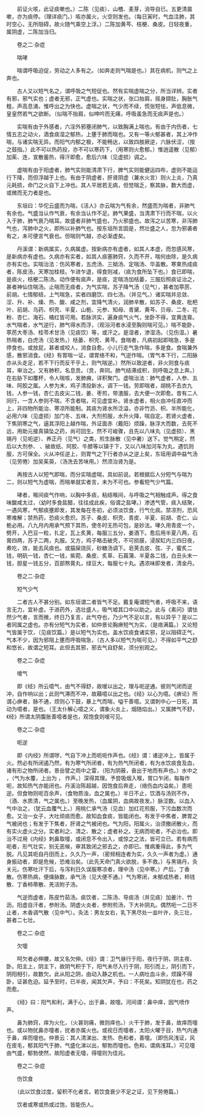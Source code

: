 <!-- { "loadSidebar": true } -->
　　前证火咳，此证痰嗽也。）二陈（见痰）、山楂、麦芽，消导自已。五更清晨嗽，亦为痰停。（理详痰门。）咳亦属火，火空则发也。（每日寅时，气血注肺，其时空心，无所阻碍，故火随气乘空上浮。）二陈加黄芩、桔梗、桑皮。日轻夜重，属阴虚，二陈加当归。

　　卷之二·杂症

　　喘哮

　　喘谓呼吸迫促，劳动之人多有之。（如奔走则气喘是也。）其在病机，则气之上奔也。

　　古人又以短气名之，谓呼吸之气短促也。然有实喘虚喘之分，所当详辨。实者有邪，邪气实也；虚者无邪，正气虚也。实喘之状，张口抬肩，摇身撷肚，胸胀气粗，声高息涌，惟呼出之为快也。虚喘之状，气少而不续，慌张短怯，声低息微，皇皇然若气之欲断。（似喘不抬肩，似呻吟而无痛，呼吸虽急而无痰声是也。）

　　实喘有由于外感者，六淫外邪壅闭肺气，以致胸满上喘也。有由于内伤者，七情五志之动火，酒食痰湿之郁热，上壅于肺而喘也。又有一等火郁甚者，其上冲作喘，与诸实喘无异。而阳气内郁之极，不能畅达，以致四肢厥逆，六脉伏涩，（按之鼓指。）此不可以热药投，亦不可以寒药下，（用寒则火愈郁。）惟逍遥散（见郁）加茱、连，宣散蓄热，得汗即愈，愈后六味（见虚损）调之。

　　虚喘有由于阳虚者，肺气实则能清肃下行，脾气实则能健运四布，虚则不能运行下降，而但浮越于上也。有由于阴虚者，肝肾阴虚（兼水火言）则火上炎，乃真元耗损，命门之火自下上冲也。其人平居若无病，但觉喘乏，察其脉，数大而虚，或微而无力者是也。

　　东垣曰：华佗云盛而为喘，《活人》亦云喘为气有余，然盛而为喘者，非肺气有余也。气盛当认作气衰，有余当认作不足。肺气果盛，当清肃下行而不喘，以火入于肺，肺气衰乃喘耳。故盛者非肺气盛也，乃火邪盛也。故泻之以苦寒，非泻肺气也，泻肺中之火，即所以补肺气也。按东垣所言固是，然壮盛之人，忽为邪袭者有之，未可便言气衰也。但喘则气越，亦必渐虚矣。

　　丹溪谓：新病属实，久病属虚。按新病亦有虚者，如其人本虚，而忽感风寒，是新病亦有虚也。久病亦有实者，如其人痰塞肺窍，久而不开，喘何由除，是久病亦有实也。实喘治法：伤风寒者，五虎汤、三拗汤、定喘汤、华盖散。寒束热成痰者，陈皮汤，天寒加桂枝。乍进乍退，得食则减，（痰为食所坠下也。）食已即喘，是痰火，桔梗二陈汤。动作便有痰声，是痰，定喘汤加栝蒌，三服后照痰证治之，甚者神仙住喘汤。止喘而无痰者，为气实喘，苏子降气汤（见气），甚者加葶苈、前胡。七情郁结，上气喘急，实者四磨饮、四七汤。（并见气。）诸实喘并忌敛、涩、升、补、燥、热、酸、咸之剂，宜降气清火，润肺辛散，如苏子、桑皮、枇杷叶、前胡、乌药、枳壳、半夏、山栀、元参、知母、青黛、黄芩、贝母、二冬、花粉、杏仁、海石、橘红皆可用。若脉洪实，遍身痰气火气，坐卧不得，宜黄连膏。水气喘者，水气逆行，肺气得水而浮，（观浴河者水浸至胸则喘可见。）喘不能卧，葶苈大枣汤、桂苓术甘汤（见痰饮）等，或汗之。是湿者，渗湿汤。（见伤湿。）暑热喘者，白虎汤（见发热，）栝蒌、枳壳、黄芩。食喘者，凡病初起即喘急，多是停食也。或放屁，甚者或咬人，消食自愈。小儿行走气急作喘，多是食。食喘兼外感，散邪消食。《经》有胃喘一证，谓胃络不和，气逆作喘。（胃气本下行，二阳脉亦从头走足，若不下行而反干乎上，则气喘逆。）然所以致逆者，非火则食与痰耳，审治之。又有肺积，名息贲。（贲，奔同。肺气结滞成积，则呼吸之息上奔。）在右胁下如覆杯，令人喘咳，发肺痈，详积聚门。虚喘治法：肺气虚者，人参、五味、阿胶之属。人参为末，鸡子清投新水，调下一钱。劳即喘者，胡桃不去衣九钱，人参一钱，杏仁去皮尖二钱，姜、枣煎，带渣服，去大便一次即愈。昔有二人同行，一含人参则不喘，不含者喘，可见虚宜补。肾水虚者，相火由冲任直冲而上，非四物所能治、寒凉所能制。其痰为肾水所泛溢，亦非竹沥、枳、半所能化，必用六味（见虚损）加门冬、五味，大剂煎服，水升火降，喘自定。若肾火虚者，下焦阴寒之气，逼其浮阳上越作喘，外证面赤（戴阳）烦躁，脉浮大而数，去死不远，用助元接真镇坠之药，尚可回生。然不可峻骤，且先以八味丸（见虚损）、黑锡丹（见呃逆）、养正丹（见气）之类，煎生脉散（见中暑）送下。觉气稍定，然后以大剂参、 、破故纸、阿胶、牛膝等以镇于下，又以八味加河车为丸，遇饥则服，方可保全。火从冲任逆上，则胃气之下行者亦从之逆上矣，东垣用调中益气汤（见劳倦）加吴茱萸，（汤洗去苦味用。）然须治肾为是。

　　再按古人以短气即喘，而分实喘虚喘，具如前说。若根据后人分短气与喘为二，则以短气为虚喘，而喘单就实者言，未为不可也。参看短气少气篇。

　　哮者，喉间痰气作响，以胸中多痰，粘结喉间，与呼吸之气相触成声。得之食味酸咸太过，（幼时多食盐醋，往往成此疾，俗谓之盐哮。）渗透气管，痰入结聚，一遇风寒，气郁痰壅即发，其发每在冬初，必须淡饮食，行气化痰。禁凉剂，恐风寒难解；禁热药，恐痰火愈炽。苏子、桑皮、枳壳、青皮、半夏、前胡、杏仁、山栀必用。八九月内用承气预下其热，使冬时无热可包，是妙法。哮久用青皮一个，劈开，入巴豆一粒，扎定，瓦上炙黄，每服三五分，姜酒下。愈后用半夏八两，石膏四两，苏子二两，丸服。又方，鸡子略击破壳，不可损膜，浸尿缸内三四日夜，煮吃，效，能去风痰也。或猫屎烧灰，砂糖汤调下。皂荚去皮、弦、子，蜜炙二钱，明矾一钱，杏仁一钱，紫菀、桑皮、炙草、石菖蒲、半夏各二钱，白丑头末一钱，胆星一钱五分，百部熬膏丸，绿豆大，每服七十丸。遇浓味即发者，清金丹。

　　卷之二·杂症

　　短气少气

　　二者古人不甚分别。如东垣谓二者皆气不足。戴复庵谓短气者，呼吸不来，语言无力，宜补虚。于进药外，选壮盛人，吸气嘘其口中以助之。此与《素问》谓怯然少气者，言而微，终日乃复言，此气夺也，乃少气不足以言，有以异乎？是以二者同属之虚也。亦有分短气为实者，如仲景论胸痹短气为实，（是痞满篇。）又论短气皆属于饮，（见痰饮篇。）是以短气为实也。盖水饮痰食诸实邪，足以阻碍正气，气本不少，因为邪阻上壅而呼吸喘急，（古人多以短气为喘可见。）不得如平气之舒和悠长，故谓之短耳。此但去其邪，邪去气自舒矣，须分别观之。

　　卷之二·杂症

　　嗳气

　　即《经》所云噫气，由气不得舒，故嗳以出之，理与呃逆通。彼则气闭而逆冲，自作响以出；此则气滞而不冲，故藉噫以出之也。《经》以心为噫。《痹论》所谓心痹者，脉不通，烦则心下鼓，暴上气而喘，嗌干善噫。又谓刺中心一日死，其动为噫者，是也。（王太仆解心噫之义，谓象火炎上，烟随焰出。）又属脾气不舒，《经》所谓太阴腹胀善噫者是也，观饱食则嗳可见。

　　卷之二·杂症

　　呃逆

　　即《内经》所谓哕，气自下冲上而呃呃作声也。《经》谓：诸逆冲上，皆属于火。然必有所闭遏乃然，有为寒气所闭者，有为热气所闭者，有为水饮痰食及血，诸有形之物所闭者。景岳譬之雨中之雷，（阳为阴蔽，奋出于地而有声也。）水中之 ，（气为水覆，上出为 ， 作声。）深得其理。予尝吸烟入喉，胃口乍闭，每每作呃，故知热气亦能闭也。丹溪治陈超越，因饱食后奔走，（络伤血内溢矣。）患呃逆。但食物则呃百余声，（食物质浊，血之属也。）半日不止，饮酒与汤则不作，（酒、水质清，气之属也。）至晚发热，（血属阴，血病故夜发。）脉涩数。以血入气中治之，（犹云血覆气上。）用桃仁承气汤（见血）加红花煎服，下污血数次而愈。又治一女子，大吐顽痰而愈。故知血食痰，皆能闭也。有发于中焦者，脾胃之气被闭也；有发于下焦者，肝肾之气被闭也。气为阳，阳属火，治须撤闭散火，而有实火虚火之分。实者利之、清之、散之；虚者补之。无病而呃者，不必治也。即治不过用《内经》刺鼻取嚏，或闭息不令出入，或惊之之法，皆可立已。若有病而呃者，形气壮实，别无恶候，审其致闭之邪去之，亦即已。惟病重得此，多为气脱。凡见其呃自丹田而上，久久乃一声，（密频相连者为实，久久一声者为虚。）通身振动者，即是危候，恐难治矣。（此先天命门真火欲脱，多不救。）与黑锡丹，灸关元。伤寒吐汗下后，与泻利日久误服寒凉者，理中汤（见中寒。）产后，丁香散。伤寒热病，便燥脉数，承气汤（见大便不通。）气为寒闭，未郁成热者，柿钱散、丁香柿蒂散、羌活附子汤。

　　气逆而虚者，陈皮竹茹汤。痰饮者，二陈汤、导痰汤（并见痰）加姜汁、竹沥。阳虚自汗者，参附汤。阴虚火炎者，参附煎汤，下大补阴丸。偶然呃一二日不止者，木香调气散（见中气）。灸法：男左女右，乳下黑尽处一韭叶许，灸三壮，甚者二七壮。

　　卷之二·杂症

　　欠嚏

　　呵欠者必伸腰，故又名欠伸。《经》谓：卫气昼行于阳，夜行于阴，阴主夜、卧。阳主上，阴主下，故阴气积于下，阳气未尽入行于阴，阳引而上，阴引而下，阴阳相引，故数欠。此从阳之阴，由动入静之机也。一人病吐血斗余，烦躁不得卧，证甚危迫。延予至时，已半夜，闻其欠声，予曰：不死矣。知阴犹在也，药之而愈。

　　《经》曰：阳气和利，满于心，出于鼻，故嚏。河间谓：鼻中痒，因气喷作声。

　　鼻为肺窍，痒为火化，（火甚则痛，微则痒也。）火干于肺，发于鼻，故痒而嚏也。或以物扰鼻亦嚏者，扰者亦属火也。或视日而嚏者，太阳火曜于目，热气内通于鼻，痒而嚏也。仲景云：其人清涕出、发热、色和者，善嚏。（即伤风浅证，风在皮毛，郁其阳气于肺，气盛化涕以出，郁勃而嚏也。色和，谓病浅耳。）可见嚏由气盛，郁勃使然，故阳虚者无嚏，得嚏则为佳兆。

　　卷之二·杂症

　　伤饮食

　　（此以饮食过度，留积不化者言。若饮食衰少不足之证，见下劳倦篇。）

　　饮者或寒或热或过饱，皆能伤人。


